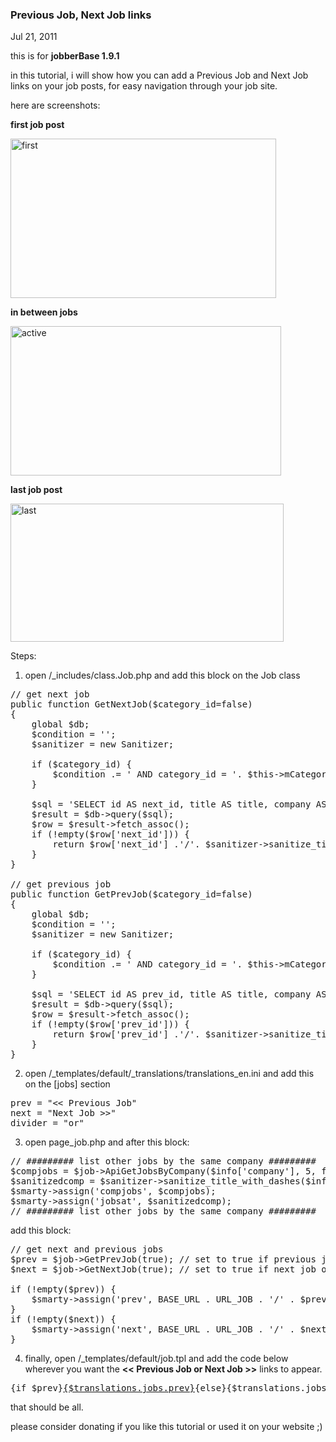 ### Previous Job, Next Job links

Jul 21, 2011

this is for __jobberBase 1.9.1__

in this tutorial, i will show how you can add a Previous Job and Next Job links on your job posts, for easy navigation through your job site.

here are screenshots:

__first job post__

<img alt="first" class="aligncenter size-full wp-image-1726" height="255" src="http://www.redjumpsuit.net/wp-content/uploads/2011/07/first.png" title="first" width="425"/>

__in between jobs__

<img alt="active" class="aligncenter size-full wp-image-1725" height="239" src="http://www.redjumpsuit.net/wp-content/uploads/2011/07/active.png" title="active" width="433"/>

__last job post__

<img alt="last" class="aligncenter size-full wp-image-1724" height="221" src="http://www.redjumpsuit.net/wp-content/uploads/2011/07/last.png" title="last" width="437"/>



Steps:

1) open /_includes/class.Job.php and add this block on the Job class


<pre lang="php">
// get next job
public function GetNextJob($category_id=false)
{
	global $db;
	$condition = '';
	$sanitizer = new Sanitizer;
	
	if ($category_id) {
		$condition .= ' AND category_id = '. $this-&gt;mCategoryId;
	}
	
	$sql = 'SELECT id AS next_id, title AS title, company AS company FROM '.DB_PREFIX.'jobs WHERE 1 '. $condition .' AND is_active = 1 AND id &gt; '. $this-&gt;mId .' ORDER BY id ASC LIMIT 1';
	$result = $db-&gt;query($sql);
	$row = $result-&gt;fetch_assoc();
	if (!empty($row['next_id'])) {
		return $row['next_id'] .'/'. $sanitizer-&gt;sanitize_title_with_dashes($row['title'] . ' at ' . $row['company']) .'/';
	} 
}

// get previous job
public function GetPrevJob($category_id=false)
{
	global $db;
	$condition = '';
	$sanitizer = new Sanitizer;
	
	if ($category_id) {
		$condition .= ' AND category_id = '. $this-&gt;mCategoryId;
	}
	
	$sql = 'SELECT id AS prev_id, title AS title, company AS company FROM '.DB_PREFIX.'jobs WHERE 1 '. $condition .' AND is_active = 1 AND id &lt; '. $this-&gt;mId .' ORDER BY id DESC LIMIT 1';
	$result = $db-&gt;query($sql);
	$row = $result-&gt;fetch_assoc();
	if (!empty($row['prev_id'])) {
		return $row['prev_id'] .'/'. $sanitizer-&gt;sanitize_title_with_dashes($row['title'] . ' at ' . $row['company']) .'/';
	}
}
</pre>



2) open /_templates/default/_translations/translations_en.ini and add this on the [jobs] section


<pre lang="php">
prev = "&lt;&lt; Previous Job"
next = "Next Job &gt;&gt;"
divider = "or"
</pre>



3) open page_job.php and after this block:


<pre lang="php">
// ######### list other jobs by the same company #########
$compjobs = $job-&gt;ApiGetJobsByCompany($info['company'], 5, false);
$sanitizedcomp = $sanitizer-&gt;sanitize_title_with_dashes($info['company']);
$smarty-&gt;assign('compjobs', $compjobs);
$smarty-&gt;assign('jobsat', $sanitizedcomp);
// ######### list other jobs by the same company #########
</pre>



add this block:


<pre lang="php">
// get next and previous jobs
$prev = $job-&gt;GetPrevJob(true); // set to true if previous job of the same category or leave blank
$next = $job-&gt;GetNextJob(true); // set to true if next job of the same category or leave blank

if (!empty($prev)) {
	$smarty-&gt;assign('prev', BASE_URL . URL_JOB . '/' . $prev);
}
if (!empty($next)) {
	$smarty-&gt;assign('next', BASE_URL . URL_JOB . '/' . $next);
}
</pre>



4) finally, open /_templates/default/job.tpl and add the code below wherever you want the __&lt;&lt; Previous Job or Next Job &gt;&gt;__ links to appear.


<pre lang="php">
{if $prev}<a href="{$prev}">{$translations.jobs.prev}</a>{else}{$translations.jobs.prev}{/if} {$translations.jobs.divider} {if $next}<a href="{$next}">{$translations.jobs.next}</a>{else}{$translations.jobs.next}{/if}
</pre>



that should be all. 

please consider donating if you like this tutorial or used it on your website ;)
